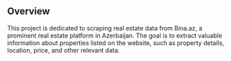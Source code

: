 ## Overview
This project is dedicated to scraping real estate data from Bina.az, a prominent real estate platform in Azerbaijan. The goal is to extract valuable information about properties listed on the website, such as property details, location, price, and other relevant data.
